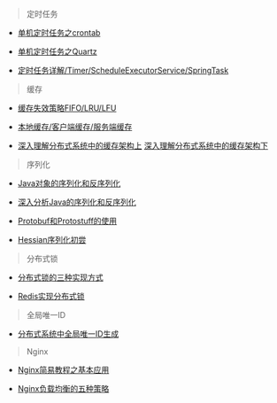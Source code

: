 >定时任务

- [单机定时任务之crontab](https://www.cnblogs.com/shuaiqing/p/7742382.html)

- [单机定时任务之Quartz](https://www.cnblogs.com/drift-ice/p/3817269.html)

- [定时任务详解/Timer/ScheduleExecutorService/SpringTask](http://www.spring4all.com/article/1182)

>缓存

- [缓存失效策略FIFO/LRU/LFU](https://blog.csdn.net/clementad/article/details/48229243)

- [本地缓存/客户端缓存/服务端缓存](https://coderxing.gitbooks.io/architecture-evolution/di-er-pian-ff1a-feng-kuang-yuan-shi-ren/42-xing-neng-zhi-ben-di-huan-cun/421-ying-yong-ceng-ben-di-huan-cun/4211.html)

- [深入理解分布式系统中的缓存架构上](https://mp.weixin.qq.com/s/M77yC987OsE6sQP07ZzFPA) [深入理解分布式系统中的缓存架构下](https://mp.weixin.qq.com/s/-G_JgOmSGIvn0WqLghQaBA)

>序列化

- [Java对象的序列化和反序列化](http://www.hollischuang.com/archives/1150)

- [深入分析Java的序列化和反序列化](http://www.hollischuang.com/archives/1140)

- [Protobuf和Protostuff的使用](https://blog.csdn.net/eric520zenobia/article/details/53766571)

- [Hessian序列化初尝](http://www.iteye.com/topic/245238)

>分布式锁

- [分布式锁的三种实现方式](http://www.hollischuang.com/archives/1716)

- [Redis实现分布式锁](http://www.importnew.com/27477.html)

>全局唯一ID

- [分布式系统中全局唯一ID生成](https://www.cnblogs.com/baiwa/p/5318432.html)

>Nginx

- [Nginx简易教程之基本应用](https://www.cnblogs.com/jingmoxukong/p/5945200.html)

- [Nginx负载均衡的五种策略](https://www.cnblogs.com/andashu/p/6377323.html)

